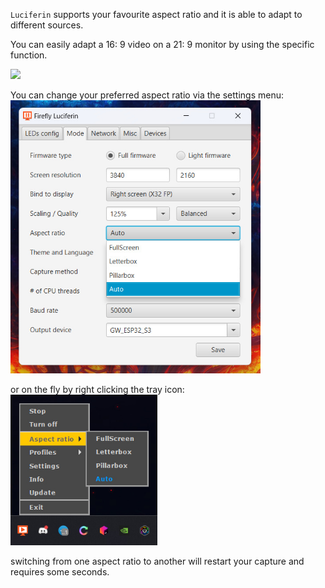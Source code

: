`Luciferin` supports your favourite aspect ratio and it is able to adapt to different sources.

You can easily adapt a 16: 9 video on a 21: 9 monitor by using the specific function. 

<img width="400" src="https://github.com/sblantipodi/firefly_luciferin/blob/master/data/img/asect_ratio.png?raw=true">  

You can change your preferred aspect ratio via the settings menu:
<img width="400" src="https://github.com/sblantipodi/firefly_luciferin/blob/master/data/img/aspect_ratio.jpg?raw=true">  

or on the fly by right clicking the tray icon:
<img width="235" src="https://github.com/sblantipodi/firefly_luciferin/blob/master/data/img/aspect_ratio_tray.jpg?raw=true">  

switching from one aspect ratio to another will restart your capture and requires some seconds.
